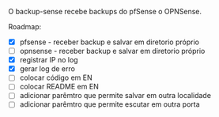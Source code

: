 O backup-sense recebe backups do pfSense o OPNSense.

Roadmap:
- [x] pfsense - receber backup e salvar em diretorio próprio
- [ ] opnsense - receber backup e salvar em diretorio próprio
- [x] registrar IP no log
- [x] gerar log de erro
- [ ] colocar código em EN
- [ ] colocar README em EN
- [ ] adicionar parêmtro que permite salvar em outra localidade
- [ ] adicionar parêmtro que permite escutar em outra porta
